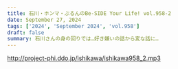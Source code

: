 ```yaml
---
title: 石川・ホンマ・ぶるんのBe-SIDE Your Life! vol.958-2
date: September 27, 2024
tags: ['2024', 'September 2024', 'vol.958']
draft: false
summary: 石川さんの身の回りでは…好き嫌いの話から変な話に…
---
```


http://project-phi.ddo.jp/ishikawa/ishikawa958_2.mp3